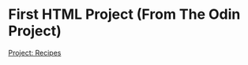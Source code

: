 # First HTML Project (From The Odin Project)
[Project: Recipes](https://www.theodinproject.com/lessons/foundations-recipes)